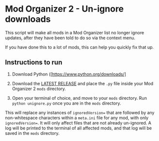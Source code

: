 # Mod Organizer 2 - Un-ignore downloads

This script will make all mods in a Mod Organizer list no longer ignore updates, after they have been told to do so via the context menu.

If you have done this to a lot of mods, this can help you quickly fix that up.

## Instructions to run

1) Download Python ([https://www.python.org/downloads/]

2) Download the [LATEST RELEASE](https://github.com/zediious/mo2-unignore-updates/releases) and place the `.py` file inside your Mod Organizer 2 `mods` directory.

3) Open your terminal of choice, and move to your `mods` directory. Run `python unignore.py` once you are in the `mods` directory.

This will replace any instances of `ignoredVersion=` that are followed by any non-whitespace characters within a `meta.ini` file for any mod, with only `ignoredVersion=`. It will only affect files that are not already un-ignored. A log will be printed to the terminal of all affected mods, and that log will be saved in the `mods` directory.
